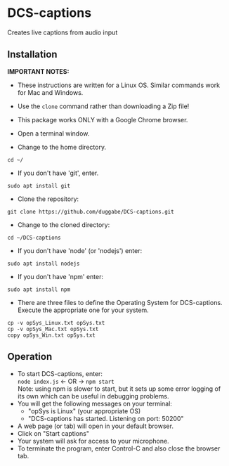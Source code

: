# DCS-captions
Creates live captions from audio input

## Installation
**IMPORTANT NOTES:**

* These instructions are written for a Linux OS. Similar commands work for Mac and Windows.
* Use the `clone` command rather than downloading a Zip file!
* This package works ONLY with a Google Chrome browser.

* Open a terminal window.  
* Change to the home directory.
  
```
cd ~/  
```
* If you don't have 'git', enter.

```
sudo apt install git  
```
* Clone the repository:

```
git clone https://github.com/duggabe/DCS-captions.git
```
* Change to the cloned directory:

```
cd ~/DCS-captions
```
* If you don't have 'node' (or 'nodejs') enter:

```
sudo apt install nodejs
```
* If you don't have 'npm' enter:

```
sudo apt install npm
```
* There are three files to define the Operating System for DCS-captions. Execute the appropriate one for your system.

```
cp -v opSys_Linux.txt opSys.txt
cp -v opSys_Mac.txt opSys.txt
copy opSys_Win.txt opSys.txt
```

## Operation

* To start DCS-captions, enter:<br>
  `node index.js` <- OR -> `npm start`<br>
  Note: using npm is slower to start, but it sets up some error logging of its own which can be useful in debugging problems.
* You will get the following messages on your terminal:
    - "opSys is Linux" (your appropriate OS)
    - "DCS-captions has started. Listening on port: 50200"
* A web page (or tab) will open in your default browser.
* Click on "Start captions"
* Your system will ask for access to your microphone.
* To terminate the program, enter Control-C and also close the browser tab.

